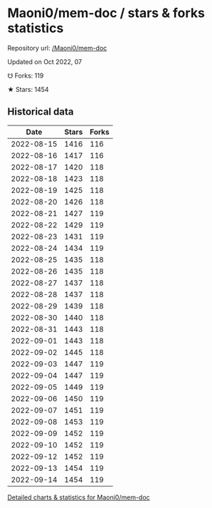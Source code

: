 # Maoni0/mem-doc / stars & forks statistics

Repository url: [/Maoni0/mem-doc](https://github.com/Maoni0/mem-doc)

Updated on Oct 2022, 07

☋ Forks: 119

★ Stars: 1454

## Historical data
| Date | Stars | Forks |
|------|-------|-------|
| 2022-08-15 | 1416 | 116 | 
| 2022-08-16 | 1417 | 116 | 
| 2022-08-17 | 1420 | 118 | 
| 2022-08-18 | 1423 | 118 | 
| 2022-08-19 | 1425 | 118 | 
| 2022-08-20 | 1426 | 118 | 
| 2022-08-21 | 1427 | 119 | 
| 2022-08-22 | 1429 | 119 | 
| 2022-08-23 | 1431 | 119 | 
| 2022-08-24 | 1434 | 119 | 
| 2022-08-25 | 1435 | 118 | 
| 2022-08-26 | 1435 | 118 | 
| 2022-08-27 | 1437 | 118 | 
| 2022-08-28 | 1437 | 118 | 
| 2022-08-29 | 1439 | 118 | 
| 2022-08-30 | 1440 | 118 | 
| 2022-08-31 | 1443 | 118 | 
| 2022-09-01 | 1443 | 118 | 
| 2022-09-02 | 1445 | 118 | 
| 2022-09-03 | 1447 | 119 | 
| 2022-09-04 | 1447 | 119 | 
| 2022-09-05 | 1449 | 119 | 
| 2022-09-06 | 1450 | 119 | 
| 2022-09-07 | 1451 | 119 | 
| 2022-09-08 | 1453 | 119 | 
| 2022-09-09 | 1452 | 119 | 
| 2022-09-10 | 1452 | 119 | 
| 2022-09-12 | 1452 | 119 | 
| 2022-09-13 | 1454 | 119 | 
| 2022-09-14 | 1454 | 119 | 


[Detailed charts & statistics for Maoni0/mem-doc](https://reviewgithub.com/rep/Maoni0/mem-doc)

